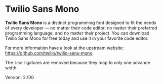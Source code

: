 # Twilio Sans Mono

**Twilio Sans Mono** is a distinct programming font designed to fit the needs of every developer — no matter
their code editor, no matter their preferred programming language, and no matter their project. You can
download Twilio Sans Mono for free today and use it in your favorite code editor.

For more information have a look at the upstream website: https://github.com/twilio/twilio-sans-mono

The `ldot` ligatures are removed because they map to only one advance width.

Version: 2.100
